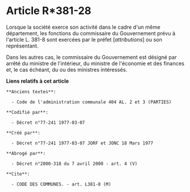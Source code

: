 # Article R*381-28

Lorsque la société exerce son activité dans le cadre d'un même département, les fonctions du commissaire du Gouvernement
prévu à l'article L. 381-8 sont exercées par le préfet [*attributions*] ou son représentant.

Dans les autres cas, le commissaire du Gouvernement est désigné par arrêté du ministre de l'intérieur, du ministre de
l'économie et des finances et, le cas échéant, du ou des ministres intéressés.

**Liens relatifs à cet article**

	**Anciens textes**:

	  - Code de l'administration communale 404 AL. 2 et 3 (PARTIES)

	**Codifié par**:

	  - Décret n°77-241 1977-03-07

	**Créé par**:

	  - Décret n°77-241 1977-03-07 JORF et JONC 18 Mars 1977

	**Abrogé par**:

	  - Décret n°2000-318 du 7 avril 2000 - art. 4 (V)

	**Cite**:

	  - CODE DES COMMUNES. - art. L381-8 (M)
